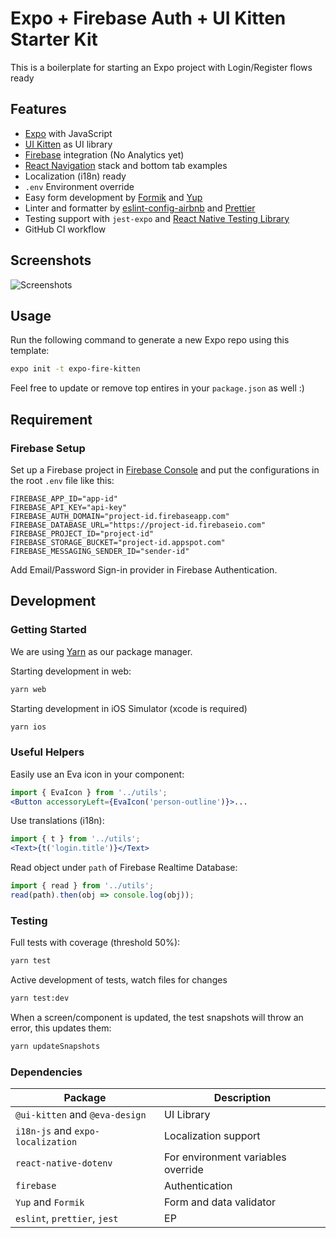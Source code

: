 # Expo + Firebase Auth + UI Kitten Starter Kit

This is a boilerplate for starting an Expo project with Login/Register flows ready

## Features

- [Expo](https://expo.dev) with JavaScript
- [UI Kitten](https://akveo.github.io/react-native-ui-kitten/) as UI library
- [Firebase](https://firebase.google.com) integration (No Analytics yet)
- [React Navigation](https://reactnavigation.org) stack and bottom tab examples
- Localization (i18n) ready
- `.env` Environment override
- Easy form development by [Formik](https://formik.org) and [Yup](https://github.com/jquense/yup)
- Linter and formatter by [eslint-config-airbnb](https://www.npmjs.com/package/eslint-config-airbnb) and [Prettier](https://prettier.io)
- Testing support with `jest-expo` and [React Native Testing Library](https://github.com/callstack/react-native-testing-library)
- GitHub CI workflow

## Screenshots

![Screenshots](https://user-images.githubusercontent.com/1279387/134822851-3aeeb7a0-4e34-4775-b285-605209333df2.png)

## Usage

Run the following command to generate a new Expo repo using this template:

```bash
expo init -t expo-fire-kitten
```

Feel free to update or remove top entires in your `package.json` as well :)

## Requirement

### Firebase Setup

Set up a Firebase project in [Firebase Console](http://console.firebase.google.com/) and put the configurations in the root `.env` file like this:

```
FIREBASE_APP_ID="app-id"
FIREBASE_API_KEY="api-key"
FIREBASE_AUTH_DOMAIN="project-id.firebaseapp.com"
FIREBASE_DATABASE_URL="https://project-id.firebaseio.com"
FIREBASE_PROJECT_ID="project-id"
FIREBASE_STORAGE_BUCKET="project-id.appspot.com"
FIREBASE_MESSAGING_SENDER_ID="sender-id"
```

Add Email/Password Sign-in provider in Firebase Authentication.

## Development

### Getting Started

We are using [Yarn](https://yarnpkg.com) as our package manager.

Starting development in web:

```bash
yarn web
```

Starting development in iOS Simulator (xcode is required)

```bash
yarn ios
```

### Useful Helpers

Easily use an Eva icon in your component:

```jsx
import { EvaIcon } from '../utils';
<Button accessoryLeft={EvaIcon('person-outline')}>...
```

Use translations (i18n):

```jsx
import { t } from '../utils';
<Text>{t('login.title')}</Text>
```

Read object under `path` of Firebase Realtime Database:

```jsx
import { read } from '../utils';
read(path).then(obj => console.log(obj));
```

### Testing

Full tests with coverage (threshold 50%):

```bash
yarn test
```

Active development of tests, watch files for changes

```bash
yarn test:dev
```

When a screen/component is updated, the test snapshots will throw an error, this updates them:

```bash
yarn updateSnapshots
```

### Dependencies

Package | Description
-|-
`@ui-kitten` and `@eva-design` | UI Library
`i18n-js` and `expo-localization` | Localization support
`react-native-dotenv` | For environment variables override
`firebase` | Authentication
`Yup` and `Formik` | Form and data validator
`eslint`, `prettier`, `jest` | EP
